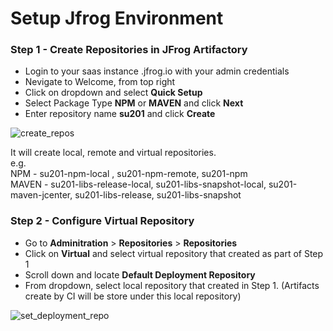 # Setup Jfrog Environment

### Step 1 - Create Repositories in JFrog Artifactory

- Login to your saas instance <XXXXX>.jfrog.io with  your admin credentials
- Nevigate to Welcome, <user> from top right
- Click on dropdown and select **Quick Setup**
- Select Package Type **NPM** or **MAVEN** and click **Next**
- Enter repository name **su201** and click **Create**

![create_repos](https://user-images.githubusercontent.com/7561138/117177841-4f254e80-ad86-11eb-8184-20ffbe5c7af9.gif)


It will create local, remote and virtual repositories.<br/> e.g. <br/> NPM - su201-npm-local , su201-npm-remote, su201-npm <br/> MAVEN - su201-libs-release-local, su201-libs-snapshot-local, su201-maven-jcenter, su201-libs-release, su201-libs-snapshot

### Step 2 - Configure Virtual Repository

- Go to **Adminitration** > **Repositories** > **Repositories**
- Click on **Virtual** and select virtual repository that created as part of Step 1
- Scroll down and locate **Default Deployment Repository**
- From dropdown, select local repository that created in Step 1. (Artifacts create by CI will be store under this local repository)

![set_deployment_repo](https://user-images.githubusercontent.com/7561138/117177860-53516c00-ad86-11eb-905f-31128c8e164d.gif)








